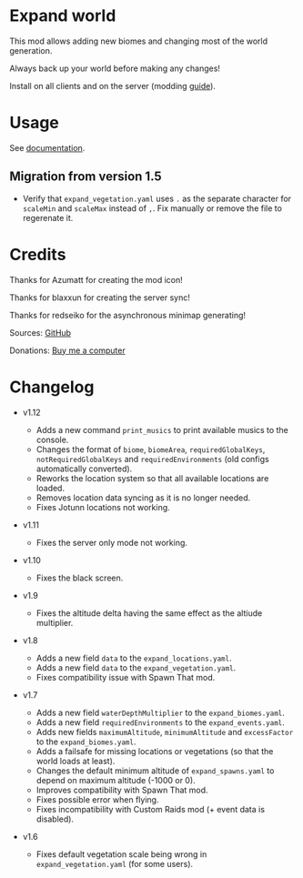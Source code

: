 # Expand world

This mod allows adding new biomes and changing most of the world generation.

Always back up your world before making any changes!

Install on all clients and on the server (modding [guide](https://youtu.be/L9ljm2eKLrk)).

# Usage

See [documentation](https://github.com/JereKuusela/valheim-expand_world/blob/main/README.md).

## Migration from version 1.5

- Verify that `expand_vegetation.yaml` uses `.` as the separate character for `scaleMin` and `scaleMax` instead of `,`. Fix manually or remove the file to regerenate it.

# Credits

Thanks for Azumatt for creating the mod icon!

Thanks for blaxxun for creating the server sync!

Thanks for redseiko for the asynchronous minimap generating!

Sources: [GitHub](https://github.com/JereKuusela/valheim-infinity_hammer)

Donations: [Buy me a computer](https://www.buymeacoffee.com/jerekuusela)

# Changelog

- v1.12
  - Adds a new command `print_musics` to print available musics to the console.
  - Changes the format of `biome`, `biomeArea`, `requiredGlobalKeys`, `notRequiredGlobalKeys` and `requiredEnvironments` (old configs automatically converted).
  - Reworks the location system so that all available locations are loaded.
  - Removes location data syncing as it is no longer needed.
  - Fixes Jotunn locations not working.

- v1.11
  - Fixes the server only mode not working.

- v1.10
  - Fixes the black screen.

- v1.9
  - Fixes the altitude delta having the same effect as the altiude multiplier.

- v1.8
  - Adds a new field `data` to the `expand_locations.yaml`.
  - Adds a new field `data` to the `expand_vegetation.yaml`.
  - Fixes compatibility issue with Spawn That mod.

- v1.7
  - Adds a new field `waterDepthMultiplier` to the `expand_biomes.yaml`.
  - Adds a new field `requiredEnvironments` to the `expand_events.yaml`.
  - Adds new fields `maximumAltitude`, `minimumAltitude` and `excessFactor` to the `expand_biomes.yaml`.
  - Adds a failsafe for missing locations or vegetations (so that the world loads at least).
  - Changes the default minimum altitude of `expand_spawns.yaml` to depend on maximum altitude (-1000 or 0).
  - Improves compatibility with Spawn That mod.
  - Fixes possible error when flying.
  - Fixes incompatibility with Custom Raids mod (+ event data is disabled).

- v1.6
  - Fixes default vegetation scale being wrong in `expand_vegetation.yaml` (for some users).
